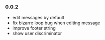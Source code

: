 
### 0.0.2
* edit messages by default
* fix bizarre loop bug when editing message
* improve footer string
* show user discriminator

